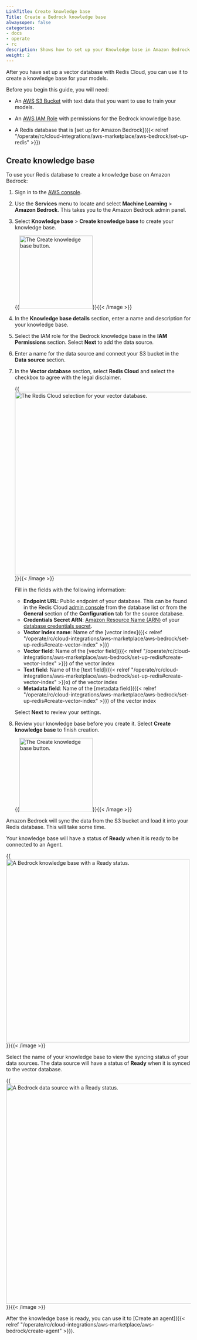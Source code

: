 ```yaml
---
LinkTitle: Create knowledge base
Title: Create a Bedrock knowledge base
alwaysopen: false
categories:
- docs
- operate
- rc
description: Shows how to set up your Knowledge base in Amazon Bedrock.
weight: 2
---
```


After you have set up a vector database with Redis Cloud, you can use it to create a knowledge base for your models.

Before you begin this guide, you will need:

- An [AWS S3 Bucket](https://docs.aws.amazon.com/AmazonS3/latest/userguide/creating-buckets-s3.html) with text data that you want to use to train your models.

- An [AWS IAM Role](https://docs.aws.amazon.com/IAM/latest/UserGuide/id_roles_create_for-service.html) with permissions for the Bedrock knowledge base.

- A Redis database that is [set up for Amazon Bedrock]({{< relref "/operate/rc/cloud-integrations/aws-marketplace/aws-bedrock/set-up-redis" >}})

## Create knowledge base 

To use your Redis database to create a knowledge base on Amazon Bedrock:

1. Sign in to the [AWS console](https://console.aws.amazon.com/). 

1. Use the **Services** menu to locate and select **Machine Learning** > **Amazon Bedrock**.  This takes you to the Amazon Bedrock admin panel.

1. Select **Knowledge base** > **Create knowledge base** to create your knowledge base.

    {{<image filename="images/rc/bedrock-aws-button-create-knowledge-base.png" width="200px" alt="The Create knowledge base button." >}}{{< /image >}}

1. In the **Knowledge base details** section, enter a name and description for your knowledge base. 

1. Select the IAM role for the Bedrock knowledge base in the **IAM Permissions** section. Select **Next** to add the data source.

1. Enter a name for the data source and connect your S3 bucket in the **Data source** section.

1. In the **Vector database** section, select **Redis Cloud** and select the checkbox to agree with the legal disclaimer.

    {{<image filename="images/rc/bedrock-aws-select-redis-vector-db.png" width="500px" alt="The Redis Cloud selection for your vector database." >}}{{< /image >}}

    Fill in the fields with the following information:

    - **Endpoint URL**: Public endpoint of your database. This can be found in the Redis Cloud [admin console](https://app.redislabs.com/) from the database list or from the **General** section of the **Configuration** tab for the source database.
    - **Credentials Secret ARN**: [Amazon Resource Name (ARN)](https://docs.aws.amazon.com/secretsmanager/latest/userguide/reference_iam-permissions.html#iam-resources) of your [database credentials secret](#store-database-credentials-in-an-amazon-secret).
    - **Vector Index name**: Name of the [vector index]({{< relref "/operate/rc/cloud-integrations/aws-marketplace/aws-bedrock/set-up-redis#create-vector-index" >}}) 
    - **Vector field**: Name of the [vector field]({{< relref "/operate/rc/cloud-integrations/aws-marketplace/aws-bedrock/set-up-redis#create-vector-index" >}}) of the vector index
    - **Text field**: Name of the [text field]({{< relref "/operate/rc/cloud-integrations/aws-marketplace/aws-bedrock/set-up-redis#create-vector-index" >}}x) of the vector index
    - **Metadata field**: Name of the [metadata field]({{< relref "/operate/rc/cloud-integrations/aws-marketplace/aws-bedrock/set-up-redis#create-vector-index" >}}) of the vector index

    Select **Next** to review your settings.

1. Review your knowledge base before you create it. Select **Create knowledge base** to finish creation.

    {{<image filename="images/rc/bedrock-aws-button-create-knowledge-base.png" width="200px" alt="The Create knowledge base button." >}}{{< /image >}}

Amazon Bedrock will sync the data from the S3 bucket and load it into your Redis database. This will take some time.

Your knowledge base will have a status of **Ready** when it is ready to be connected to an Agent.

{{<image filename="images/rc/bedrock-aws-status-knowledge-base-ready.png" width="500px" alt="A Bedrock knowledge base with a Ready status." >}}{{< /image >}}

Select the name of your knowledge base to view the syncing status of your data sources. The data source will have a status of **Ready** when it is synced to the vector database.

{{<image filename="images/rc/bedrock-aws-status-data-source-ready.png" width="600px" alt="A Bedrock data source with a Ready status." >}}{{< /image >}}

After the knowledge base is ready, you can use it to [Create an agent]({{< relref "/operate/rc/cloud-integrations/aws-marketplace/aws-bedrock/create-agent" >}}).
